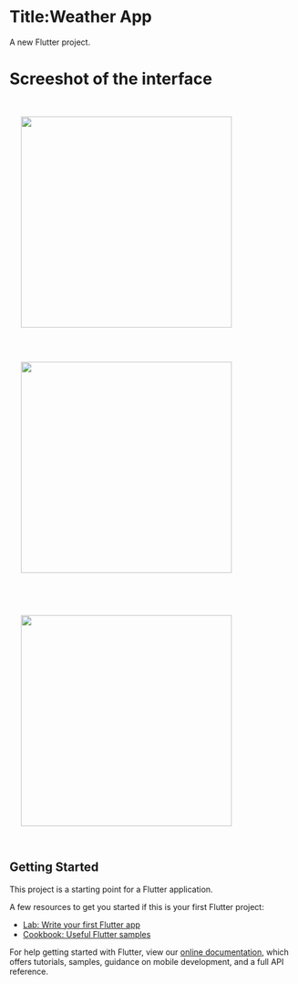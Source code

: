 # Title:Weather App


A new Flutter project.

# Screeshot of the interface  

<img src="https://user-images.githubusercontent.com/53346391/181750841-139bf1f0-bd1b-41bf-9a2d-1e65691aaba1.jpeg" width="370"  hspace="20" vspace="30">   <img src="https://user-images.githubusercontent.com/53346391/181750876-5b380cc0-edb2-4edd-9292-8e59bb592f2f.jpeg" width="370"  hspace="20" vspace="30">

<img src="https://user-images.githubusercontent.com/53346391/181750891-8794e6ed-184a-442b-bfc9-efbdfec2fb14.jpeg" width="370"  hspace="20" vspace="30">





## Getting Started

This project is a starting point for a Flutter application.

A few resources to get you started if this is your first Flutter project:

- [Lab: Write your first Flutter app](https://flutter.dev/docs/get-started/codelab)
- [Cookbook: Useful Flutter samples](https://flutter.dev/docs/cookbook)

For help getting started with Flutter, view our
[online documentation](https://flutter.dev/docs), which offers tutorials,
samples, guidance on mobile development, and a full API reference.
